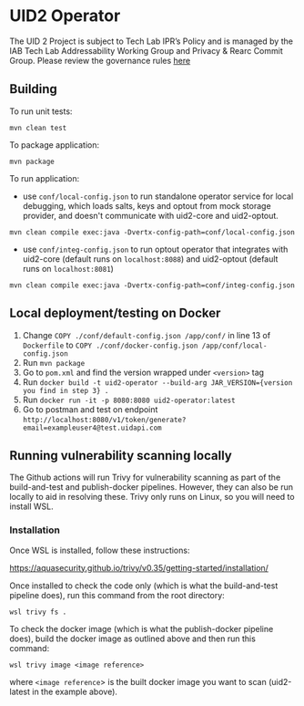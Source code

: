 # UID2 Operator


The UID 2 Project is subject to Tech Lab IPR’s Policy and is managed by the IAB Tech Lab Addressability Working Group and Privacy & Rearc Commit Group. Please review the governance rules [here](https://github.com/IABTechLab/uid2-core/blob/master/Software%20Development%20and%20Release%20Procedures.md)

## Building

To run unit tests:

```
mvn clean test
```

To package application:

```
mvn package
```

To run application:

- use `conf/local-config.json` to run standalone operator service 
  for local debugging, which loads salts, keys and optout from mock storage provider, and doesn't communicate with uid2-core and uid2-optout.

```
mvn clean compile exec:java -Dvertx-config-path=conf/local-config.json
```

- use `conf/integ-config.json` to run optout operator that
  integrates with uid2-core (default runs on `localhost:8088`) and uid2-optout  (default runs on `localhost:8081`)

```
mvn clean compile exec:java -Dvertx-config-path=conf/integ-config.json
```
## Local deployment/testing on Docker
1. Change `COPY ./conf/default-config.json /app/conf/` in line 13 of `Dockerfile` to `COPY ./conf/docker-config.json /app/conf/local-config.json`
2. Run ```mvn package```
3. Go to `pom.xml` and find the version wrapped under `<version>` tag
4. Run ```docker build -t uid2-operator --build-arg JAR_VERSION={version you find in step 3} .```
5. Run ```docker run -it -p 8080:8080 uid2-operator:latest ```
6. Go to postman and test on endpoint `http://localhost:8080/v1/token/generate?email=exampleuser4@test.uidapi.com`

## Running vulnerability scanning locally
The Github actions will run Trivy for vulnerability scanning as part of the build-and-test and publish-docker pipelines. However, they can also be run locally to aid in resolving these.
Trivy only runs on Linux, so you will need to install WSL.

### Installation
Once WSL is installed, follow these instructions:

https://aquasecurity.github.io/trivy/v0.35/getting-started/installation/

Once installed to check the code only (which is what the build-and-test pipeline does), run this command from the root directory:
```
wsl trivy fs .
```

To check the docker image (which is what the publish-docker pipeline does), build the docker image as outlined above and then run this command:
```
wsl trivy image <image reference>
```
where `<image reference`> is the built docker image you want to scan (uid2-latest in the example above). 
